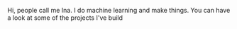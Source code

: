 Hi, people call me Ina. I do machine learning and make things.
You can have a look at some of the projects I've build

<!---
zehraina/zehraina is a ✨ special ✨ repository because its `README.md` (this file) appears on your GitHub profile.
You can click the Preview link to take a look at your changes.
--->
